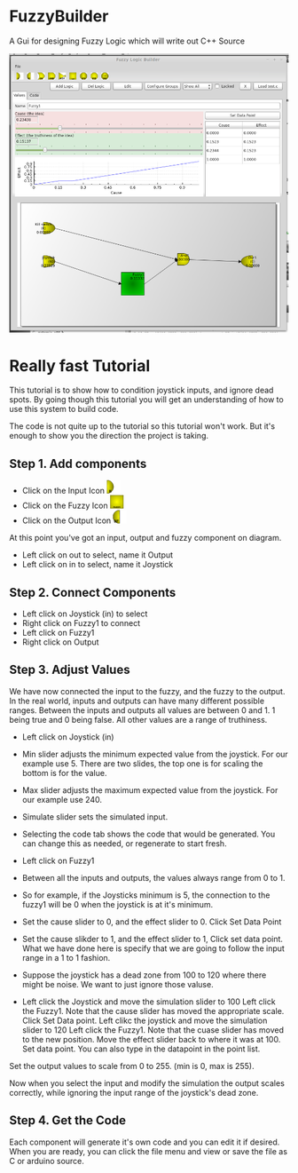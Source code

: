 FuzzyBuilder
============

A Gui for designing Fuzzy Logic which will write out C++ Source

![Screen Shot 1](/images/screenshot1.png)

Really fast Tutorial
====================

This tutorial is to show how to condition joystick inputs, and ignore dead spots. By going though this tutorial you will get an understanding of how to use this system to build code.

The code is not quite up to the tutorial so this tutorial won't work. But it's enough to show you the direction the project is taking.

Step 1. Add components
----------------------
* Click on the Input Icon ![In](/images/in.png)
* Click on the Fuzzy Icon ![Fuzzy](/images/fuzzy.png)
* Click on the Output Icon ![Out](/images/out.png)

At this point you've got an input, output and fuzzy component on diagram.

* Left click on out to select, name it Output
* Left click on in to select, name it Joystick


Step 2. Connect Components
--------------------------
* Left click on Joystick (in) to select
* Right click on Fuzzy1 to connect
* Left click on Fuzzy1
* Right click on Output


Step 3. Adjust Values
---------------------

We have now connected the input to the fuzzy, and the fuzzy to the output. In the real world, inputs and outputs can have many different possible ranges. Between the inputs and outputs all values are between 0 and 1. 1 being true and 0 being false. All other values are a range of truthiness.

* Left click on Joystick (in)
* Min slider adjusts the minimum expected value from the joystick. For our example use 5. There are two slides, the top one is for scaling the bottom is for the value.
* Max slider adjusts the maximum expected value from the joystick. For our example use 240.
* Simulate slider sets the simulated input.
* Selecting the code tab shows the code that would be generated. You can change this as needed, or regenerate to start fresh.

* Left click on Fuzzy1
* Between all the inputs and outputs, the values always range from 0 to 1.
* So for example, if the Joysticks minimum is 5, the connection to the fuzzy1 will be 0 when the joystick is at it's minimum.

* Set the cause slider to 0, and the effect slider to 0. Click Set Data Point
* Set the cause slikder to 1, and the effect slider to 1, Click set data point.  What we have done here is specify that we are going to follow the input range in a 1 to 1 fashion.
* Suppose the joystick has a dead zone from 100 to 120 where there might be noise. We want to just ignore those valuse.
* Left click the Joystick and move the simulation slider to 100
Left click the Fuzzy1. Note that the cause slider has moved the appropriate scale. Click Set Data point.
Left clikc the joystick and move the simulation slider to 120
Left click the Fuzzy1. Note that the cuase slider has moved to the new position. Move the effect slider back to where it was at 100. Set data point. You can also type in the datapoint in the point list.

Set the output values to scale from 0 to 255. (min is 0, max is 255). 

Now when you select the input and modify the simulation the output scales correctly, while ignoring the input range of the joystick's dead zone.

Step 4. Get the Code
--------------------
Each component will generate it's own code and you can edit it if desired.
When you are ready, you can click the file menu and view or save the file as C or arduino source.



